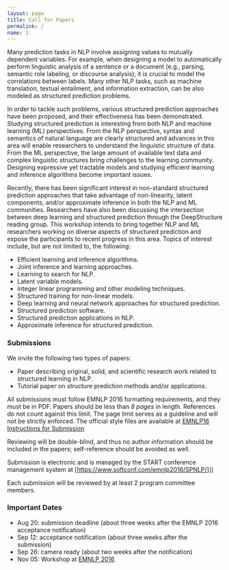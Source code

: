 ```yaml
---
layout: page
title: Call for Papers
permalink: /
name: 1
---
```


Many prediction tasks in NLP involve assigning values to mutually
dependent variables. For example, when designing a model to
automatically perform linguistic analysis of a sentence or a document
(e.g., parsing, semantic role labeling, or discourse analysis), it is
crucial to model the correlations between labels. Many other NLP
tasks, such as machine translation, textual entailment, and
information extraction, can be also modeled as structured prediction
problems. 

In order to tackle such problems, various structured prediction
approaches have been proposed, and their effectiveness has been
demonstrated. Studying structured prediction is interesting from both
NLP and machine learning (ML) perspectives. From the NLP perspective,
syntax and semantics of natural language are clearly structured and
advances in this area will enable researchers to understand the
linguistic structure of data. From the ML perspective, the large
amount of available text data and complex linguistic structures bring
challenges to the learning community. Designing expressive yet
tractable models and studying efficient learning and inference
algorithms become important issues.

Recently, there has been significant interest in non-standard
structured prediction approaches that take advantage of non-linearity,
latent components, and/or approximate inference in both the NLP and ML
communities. Researchers have also been discussing the intersection
between deep learning and structured prediction through the
DeepStructure reading group. This workshop intends to bring together
NLP and ML researchers working on diverse aspects of structured
prediction and expose the participants to recent progress in this
area. Topics of interest include, but are not limited to, the
following:


*  Efficient learning and inference algorithms.
*  Joint inference and learning approaches.
*  Learning to search for NLP.
*  Latent variable models.
*  Integer linear programming and other modeling techniques.
*  Structured training for non-linear models.
*  Deep learning and neural network approaches for structured prediction.
*  Structured prediction software.
*  Structured prediction applications in NLP.
*  Approximate inference for structured prediction.


### Submissions

We invite the following two types of papers:

*  Paper describing original, solid, and scientific research work related to structured learning in NLP.
*  Tutorial paper on structure prediction methods and/or applications. 

All submissions must follow EMNLP 2016 formatting requirements, and they must be in PDF.
Papers should be less than *8 pages* in length. References do not count against this limit. 
The page limit serves as a guideline and will not be strictly enforced.
The official style files are available at 
[EMNLP16 Instructions for Submission](http://www.emnlp2016.net/submissions.html)

Reviewing will be double-blind, and thus no author information should be included in the papers; self-reference should be avoided as well. 

Submission is electronic and is managed by the START conference management system at
[https://www.softconf.com/emnlp2016/SPNLP/]()


Each submission will be reviewed by at least 2 program committee members. 



### Important Dates

* Aug 20: submission deadline (about three weeks after the EMNLP 2016 acceptance notification)
* Sep 12: acceptance notification (about three weeks after the submission)
* Sep 26: camera ready (about two weeks after the notification)
* Nov 05: Workshop at [EMNLP 2016](http://www.emnlp2016.net)
